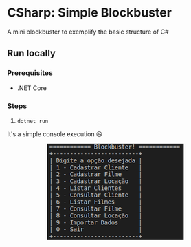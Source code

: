 # CSharp: Simple Blockbuster
A mini blockbuster to exemplify the basic structure of C#

## Run locally

### Prerequisites
- .NET Core

### Steps
1. `dotnet run`

It's a simple console execution :laughing:

<div align="center">
  <img src="./screenshots/menu.png">
</div>
